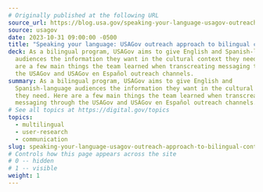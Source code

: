 ```yaml
---
# Originally published at the following URL
source_url: https://blog.usa.gov/speaking-your-language-usagov-outreachs-approach-to-bilingual-content
source: usagov
date: 2023-10-31 09:00:00 -0500
title: "Speaking your language: USAGov outreach approach to bilingual content"
deck: As a bilingual program, USAGov aims to give English and Spanish-language
  audiences the information they want in the cultural context they need. Here
  are a few main things the team learned when transcreating messaging through
  the USAGov and USAGov en Español outreach channels.
summary: As a bilingual program, USAGov aims to give English and
  Spanish-language audiences the information they want in the cultural context
  they need. Here are a few main things the team learned when transcreating
  messaging through the USAGov and USAGov en Español outreach channels.
# See all topics at https://digital.gov/topics
topics:
  - multilingual
  - user-research
  - communication
slug: speaking-your-language-usagov-outreach-approach-to-bilingual-content
# Controls how this page appears across the site
# 0 -- hidden
# 1 -- visible
weight: 1
---
```

